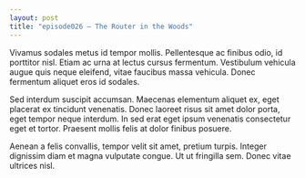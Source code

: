 ```yaml
---
layout: post
title: "episode026 – The Router in the Woods"
---
```

Vivamus sodales metus id tempor mollis. Pellentesque ac finibus odio, id porttitor nisl. Etiam ac urna at lectus cursus fermentum. Vestibulum vehicula augue quis neque eleifend, vitae faucibus massa vehicula. Donec fermentum aliquet eros id sodales.

Sed interdum suscipit accumsan. Maecenas elementum aliquet ex, eget placerat ex tincidunt venenatis. Donec laoreet risus sit amet dolor porta, eget tempor neque interdum. In sed erat eget ipsum venenatis consectetur eget et tortor. Praesent mollis felis at dolor finibus posuere.

Aenean a felis convallis, tempor velit sit amet, pretium turpis. Integer dignissim diam et magna vulputate congue. Ut ut fringilla sem. Donec vitae ultrices nisl.
